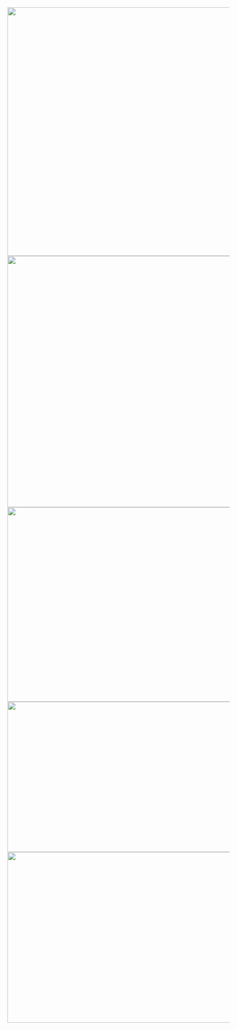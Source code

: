 <img src="https://farm2.staticflickr.com/1508/26434382992_d317bd9739_z.jpg" width="640" height="564">
<img src="https://farm2.staticflickr.com/1648/26434383742_b09833d912_z.jpg" width="640" height="570">
<img src="https://farm2.staticflickr.com/1513/26460641551_a8576360cc_z.jpg" width="640" height="441">
<img src="https://farm2.staticflickr.com/1559/26460641851_7c329a8188_z.jpg" width="640" height="341">
<img src="https://farm2.staticflickr.com/1720/26526716025_2a2cfaef2e_z.jpg" width="640" height="387">